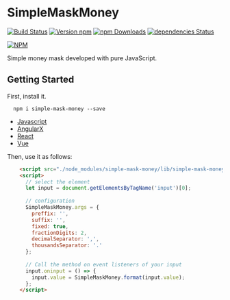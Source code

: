 # SimpleMaskMoney
[![Build Status](https://travis-ci.org/codermarcos/simple-mask-money.svg?branch=master)](https://travis-ci.org/codermarcos/simple-mask-money)
[![Version npm](https://img.shields.io/npm/v/simple-mask-money.svg)](https://www.npmjs.com/package/simple-mask-money) 
[![npm Downloads](https://img.shields.io/npm/dm/simple-mask-money.svg)](https://www.npmjs.com/package/simple-mask-money)
[![dependencies Status](https://david-dm.org/codermarcos/simple-mask-money/status.svg)](https://david-dm.org/codermarcos/simple-mask-money)

[![NPM](https://nodei.co/npm/simple-mask-money.png?downloads=true&downloadRank=true)](https://nodei.co/npm/simple-mask-money/)

Simple money mask developed with pure JavaScript.

## Getting Started

First, install it.
```shell
  npm i simple-mask-money --save
```

* [Javascript](exemples/javascript/#readme)
* [AngularX](exemples/angularX#readme)
* [React](exemples/react#readme)
* [Vue](exemples/vue#readme)

Then, use it as follows:
```html
    <script src="./node_modules/simple-mask-money/lib/simple-mask-money.js"></script>
    <script>
      // select the element 
      let input = document.getElementsByTagName('input')[0];
      
      // configuration
      SimpleMaskMoney.args = {
        preffix: '',
        suffix: '',
        fixed: true,
        fractionDigits: 2,
        decimalSeparator: ',',
        thousandsSeparator: '.'
      };
      
      // Call the method on event listeners of your input
      input.oninput = () => {
        input.value = SimpleMaskMoney.format(input.value);
      };
    </script>
```